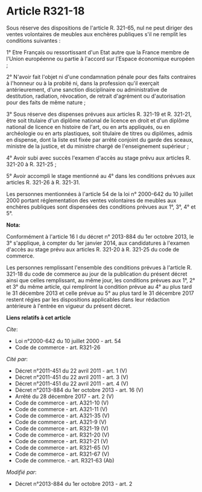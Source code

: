 # Article R321-18

Sous réserve des dispositions de l'article R. 321-65, nul ne peut diriger des ventes volontaires de meubles aux enchères
publiques s'il ne remplit les conditions suivantes : 

1° Etre Français ou ressortissant d'un Etat autre que la France membre de l'Union européenne ou partie à l'accord sur
l'Espace économique européen ; 

2° N'avoir fait l'objet ni d'une condamnation pénale pour des faits contraires à l'honneur ou à la probité ni, dans la
profession qu'il exerçait antérieurement, d'une sanction disciplinaire ou administrative de destitution, radiation,
révocation, de retrait d'agrément ou d'autorisation pour des faits de même nature ; 

3° Sous réserve des dispenses prévues aux articles R. 321-19 et R. 321-21, être soit titulaire d'un diplôme national de
licence en droit et d'un diplôme national de licence en histoire de l'art, ou en arts appliqués, ou en archéologie ou en arts
plastiques, soit titulaire de titres ou diplômes, admis en dispense, dont la liste est fixée par arrêté conjoint du garde des
sceaux, ministre de la justice, et du ministre chargé de l'enseignement supérieur ; 

4° Avoir subi avec succès l'examen d'accès au stage prévu aux articles R. 321-20 à R. 321-25 ; 

5° Avoir accompli le stage mentionné au 4° dans les conditions prévues aux articles R. 321-26 à R. 321-31. 

Les personnes mentionnées à l'article 54 de la loi n° 2000-642 du 10 juillet 2000 portant réglementation des ventes
volontaires de meubles aux enchères publiques sont dispensées des conditions prévues aux 1°, 3°, 4° et 5°.

**Nota:**

Conformément à l'article 16 I du décret n° 2013-884 du 1er octobre 2013, le 3° s'applique, à compter du 1er janvier 2014, aux
candidatures à l'examen d'accès au stage prévu aux articles R. 321-20 à R. 321-25 du code de commerce.

Les personnes remplissant l'ensemble des conditions prévues à l'article R. 321-18 du code de commerce au jour de la
publication du présent décret ainsi que celles remplissant, au même jour, les conditions prévues aux 1°, 2° et 3° du même
article, qui rempliront la condition prévue au 4° au plus tard le 31 décembre 2013 et celle prévue au 5° au plus tard le 31
décembre 2017 restent régies par les dispositions applicables dans leur rédaction antérieure à l'entrée en vigueur du présent
décret.

**Liens relatifs à cet article**

_Cite_:

  - Loi n°2000-642 du 10 juillet 2000 - art. 54
  - Code de commerce - art. R321-26

_Cité par_:

  - Décret n°2011-451 du 22 avril 2011 - art. 1 (V)
  - Décret n°2011-451 du 22 avril 2011 - art. 3 (V)
  - Décret n°2011-451 du 22 avril 2011 - art. 4 (V)
  - Décret n°2013-884 du 1er octobre 2013 - art. 16 (V)
  - Arrêté du 28 décembre 2017 - art. 2 (V)
  - Code de commerce - art. A321-10 (V)
  - Code de commerce - art. A321-11 (V)
  - Code de commerce - art. A321-35 (V)
  - Code de commerce - art. A321-9 (V)
  - Code de commerce - art. R321-19 (V)
  - Code de commerce - art. R321-20 (V)
  - Code de commerce - art. R321-21 (V)
  - Code de commerce - art. R321-65 (V)
  - Code de commerce - art. R321-67 (V)
  - Code de commerce. - art. R321-63 (Ab)

_Modifié par_:

  - Décret n°2013-884 du 1er octobre 2013 - art. 2
